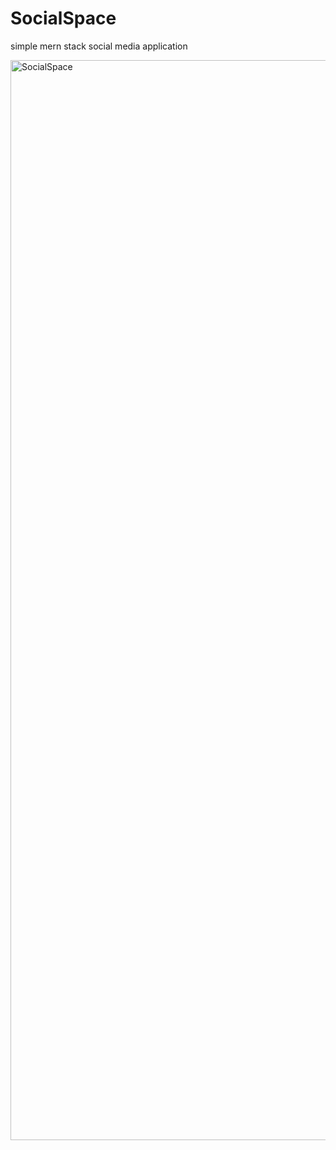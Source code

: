 # SocialSpace
simple mern stack social media  application


<img width="1728" alt="SocialSpace" src="https://github.com/sanowl/SocialSpace/assets/99511815/5accaf49-461f-4d13-8287-54d3a583da8d">
